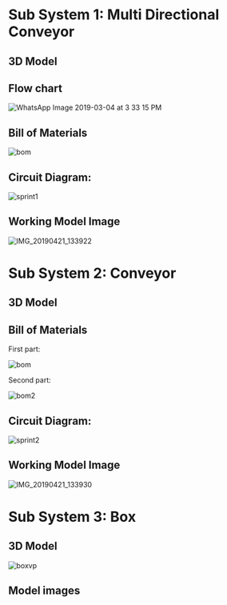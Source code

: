 # Sub System 1: Multi Directional Conveyor

## 3D Model


## Flow chart

![WhatsApp Image 2019-03-04 at 3 33 15 PM](https://user-images.githubusercontent.com/47111026/56915507-50a34880-6ad4-11e9-82d9-d83c64801881.jpeg)

## Bill of Materials

![bom](https://user-images.githubusercontent.com/47111026/56916093-bcd27c00-6ad5-11e9-9470-0eb1e7a9235d.jpeg)

## Circuit Diagram:

![sprint1](https://user-images.githubusercontent.com/47111026/56916779-60705c00-6ad7-11e9-8575-506cad3dbee0.PNG)

## Working Model Image

![IMG_20190421_133922](https://user-images.githubusercontent.com/47111026/56917131-54d16500-6ad8-11e9-91bf-247ea1522dd3.jpg)

# Sub System 2: Conveyor

## 3D Model

## Bill of Materials

First part:

![bom](https://user-images.githubusercontent.com/47111026/56916093-bcd27c00-6ad5-11e9-9470-0eb1e7a9235d.jpeg)

Second part:

![bom2](https://user-images.githubusercontent.com/47111026/56916705-37e86200-6ad7-11e9-8786-c19d635b2cf2.jpeg)

## Circuit Diagram:

![sprint2](https://user-images.githubusercontent.com/47111026/56916832-872e9280-6ad7-11e9-80c8-12edcdceaed1.PNG)

## Working Model Image

![IMG_20190421_133930](https://user-images.githubusercontent.com/47111026/56917236-98c46a00-6ad8-11e9-9f06-4353130d310f.jpg)

# Sub System 3: Box

## 3D Model

![boxvp](https://user-images.githubusercontent.com/47111026/56917495-40419c80-6ad9-11e9-8849-5bb709f850cd.PNG)


## Model images

